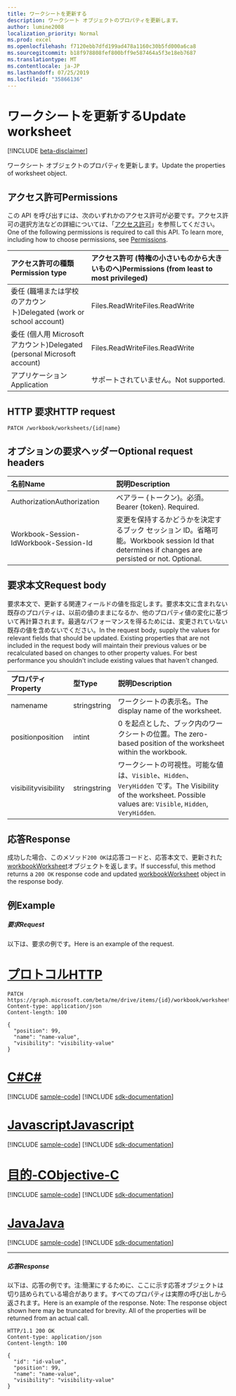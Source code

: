 ```yaml
---
title: ワークシートを更新する
description: ワークシート オブジェクトのプロパティを更新します。
author: lumine2008
localization_priority: Normal
ms.prod: excel
ms.openlocfilehash: f7120ebb7dfd199ad478a1160c30b5fd000a6ca8
ms.sourcegitcommit: b18f978808fef800bff9e587464a5f3e18eb7687
ms.translationtype: MT
ms.contentlocale: ja-JP
ms.lasthandoff: 07/25/2019
ms.locfileid: "35866136"
---
```

# <a name="update-worksheet"></a><span data-ttu-id="c211c-103">ワークシートを更新する</span><span class="sxs-lookup"><span data-stu-id="c211c-103">Update worksheet</span></span>

[!INCLUDE [beta-disclaimer](../../includes/beta-disclaimer.md)]

<span data-ttu-id="c211c-104">ワークシート オブジェクトのプロパティを更新します。</span><span class="sxs-lookup"><span data-stu-id="c211c-104">Update the properties of worksheet object.</span></span>
## <a name="permissions"></a><span data-ttu-id="c211c-105">アクセス許可</span><span class="sxs-lookup"><span data-stu-id="c211c-105">Permissions</span></span>
<span data-ttu-id="c211c-p101">この API を呼び出すには、次のいずれかのアクセス許可が必要です。アクセス許可の選択方法などの詳細については、「[アクセス許可](/graph/permissions-reference)」を参照してください。</span><span class="sxs-lookup"><span data-stu-id="c211c-p101">One of the following permissions is required to call this API. To learn more, including how to choose permissions, see [Permissions](/graph/permissions-reference).</span></span>

|<span data-ttu-id="c211c-108">アクセス許可の種類</span><span class="sxs-lookup"><span data-stu-id="c211c-108">Permission type</span></span>      | <span data-ttu-id="c211c-109">アクセス許可 (特権の小さいものから大きいものへ)</span><span class="sxs-lookup"><span data-stu-id="c211c-109">Permissions (from least to most privileged)</span></span>              |
|:--------------------|:---------------------------------------------------------|
|<span data-ttu-id="c211c-110">委任 (職場または学校のアカウント)</span><span class="sxs-lookup"><span data-stu-id="c211c-110">Delegated (work or school account)</span></span> | <span data-ttu-id="c211c-111">Files.ReadWrite</span><span class="sxs-lookup"><span data-stu-id="c211c-111">Files.ReadWrite</span></span>    |
|<span data-ttu-id="c211c-112">委任 (個人用 Microsoft アカウント)</span><span class="sxs-lookup"><span data-stu-id="c211c-112">Delegated (personal Microsoft account)</span></span> | <span data-ttu-id="c211c-113">Files.ReadWrite</span><span class="sxs-lookup"><span data-stu-id="c211c-113">Files.ReadWrite</span></span>    |
|<span data-ttu-id="c211c-114">アプリケーション</span><span class="sxs-lookup"><span data-stu-id="c211c-114">Application</span></span> | <span data-ttu-id="c211c-115">サポートされていません。</span><span class="sxs-lookup"><span data-stu-id="c211c-115">Not supported.</span></span> |

## <a name="http-request"></a><span data-ttu-id="c211c-116">HTTP 要求</span><span class="sxs-lookup"><span data-stu-id="c211c-116">HTTP request</span></span>
<!-- { "blockType": "ignored" } -->
```http
PATCH /workbook/worksheets/{id|name}
```
## <a name="optional-request-headers"></a><span data-ttu-id="c211c-117">オプションの要求ヘッダー</span><span class="sxs-lookup"><span data-stu-id="c211c-117">Optional request headers</span></span>
| <span data-ttu-id="c211c-118">名前</span><span class="sxs-lookup"><span data-stu-id="c211c-118">Name</span></span>       | <span data-ttu-id="c211c-119">説明</span><span class="sxs-lookup"><span data-stu-id="c211c-119">Description</span></span>|
|:-----------|:-----------|
| <span data-ttu-id="c211c-120">Authorization</span><span class="sxs-lookup"><span data-stu-id="c211c-120">Authorization</span></span>  | <span data-ttu-id="c211c-p102">ベアラー {トークン}。必須。</span><span class="sxs-lookup"><span data-stu-id="c211c-p102">Bearer {token}. Required.</span></span> |
| <span data-ttu-id="c211c-123">Workbook-Session-Id</span><span class="sxs-lookup"><span data-stu-id="c211c-123">Workbook-Session-Id</span></span>  | <span data-ttu-id="c211c-p103">変更を保持するかどうかを決定するブック セッション ID。省略可能。</span><span class="sxs-lookup"><span data-stu-id="c211c-p103">Workbook session Id that determines if changes are persisted or not. Optional.</span></span>|

## <a name="request-body"></a><span data-ttu-id="c211c-126">要求本文</span><span class="sxs-lookup"><span data-stu-id="c211c-126">Request body</span></span>
<span data-ttu-id="c211c-p104">要求本文で、更新する関連フィールドの値を指定します。要求本文に含まれない既存のプロパティは、以前の値のままになるか、他のプロパティ値の変化に基づいて再計算されます。最適なパフォーマンスを得るためには、変更されていない既存の値を含めないでください。</span><span class="sxs-lookup"><span data-stu-id="c211c-p104">In the request body, supply the values for relevant fields that should be updated. Existing properties that are not included in the request body will maintain their previous values or be recalculated based on changes to other property values. For best performance you shouldn't include existing values that haven't changed.</span></span>

| <span data-ttu-id="c211c-130">プロパティ</span><span class="sxs-lookup"><span data-stu-id="c211c-130">Property</span></span>     | <span data-ttu-id="c211c-131">型</span><span class="sxs-lookup"><span data-stu-id="c211c-131">Type</span></span>   |<span data-ttu-id="c211c-132">説明</span><span class="sxs-lookup"><span data-stu-id="c211c-132">Description</span></span>|
|:---------------|:--------|:----------|
|<span data-ttu-id="c211c-133">name</span><span class="sxs-lookup"><span data-stu-id="c211c-133">name</span></span>|<span data-ttu-id="c211c-134">string</span><span class="sxs-lookup"><span data-stu-id="c211c-134">string</span></span>|<span data-ttu-id="c211c-135">ワークシートの表示名。</span><span class="sxs-lookup"><span data-stu-id="c211c-135">The display name of the worksheet.</span></span>|
|<span data-ttu-id="c211c-136">position</span><span class="sxs-lookup"><span data-stu-id="c211c-136">position</span></span>|<span data-ttu-id="c211c-137">int</span><span class="sxs-lookup"><span data-stu-id="c211c-137">int</span></span>|<span data-ttu-id="c211c-138">0 を起点とした、ブック内のワークシートの位置。</span><span class="sxs-lookup"><span data-stu-id="c211c-138">The zero-based position of the worksheet within the workbook.</span></span>|
|<span data-ttu-id="c211c-139">visibility</span><span class="sxs-lookup"><span data-stu-id="c211c-139">visibility</span></span>|<span data-ttu-id="c211c-140">string</span><span class="sxs-lookup"><span data-stu-id="c211c-140">string</span></span>|<span data-ttu-id="c211c-p105">ワークシートの可視性。可能な値は、`Visible`、`Hidden`、`VeryHidden` です。</span><span class="sxs-lookup"><span data-stu-id="c211c-p105">The Visibility of the worksheet. Possible values are: `Visible`, `Hidden`, `VeryHidden`.</span></span>|

## <a name="response"></a><span data-ttu-id="c211c-143">応答</span><span class="sxs-lookup"><span data-stu-id="c211c-143">Response</span></span>

<span data-ttu-id="c211c-144">成功した場合、このメソッド`200 OK`は応答コードと、応答本文で、更新された[workbookWorksheet](../resources/workbookworksheet.md)オブジェクトを返します。</span><span class="sxs-lookup"><span data-stu-id="c211c-144">If successful, this method returns a `200 OK` response code and updated [workbookWorksheet](../resources/workbookworksheet.md) object in the response body.</span></span>
## <a name="example"></a><span data-ttu-id="c211c-145">例</span><span class="sxs-lookup"><span data-stu-id="c211c-145">Example</span></span>
##### <a name="request"></a><span data-ttu-id="c211c-146">要求</span><span class="sxs-lookup"><span data-stu-id="c211c-146">Request</span></span>
<span data-ttu-id="c211c-147">以下は、要求の例です。</span><span class="sxs-lookup"><span data-stu-id="c211c-147">Here is an example of the request.</span></span>

# <a name="httptabhttp"></a>[<span data-ttu-id="c211c-148">プロトコル</span><span class="sxs-lookup"><span data-stu-id="c211c-148">HTTP</span></span>](#tab/http)
<!-- {
  "blockType": "request",
  "name": "update_worksheet"
}-->
```http
PATCH https://graph.microsoft.com/beta/me/drive/items/{id}/workbook/worksheets/{id|name}
Content-type: application/json
Content-length: 100

{
  "position": 99,
  "name": "name-value",
  "visibility": "visibility-value"
}
```
# <a name="ctabcsharp"></a>[<span data-ttu-id="c211c-149">C#</span><span class="sxs-lookup"><span data-stu-id="c211c-149">C#</span></span>](#tab/csharp)
[!INCLUDE [sample-code](../includes/snippets/csharp/update-worksheet-csharp-snippets.md)]
[!INCLUDE [sdk-documentation](../includes/snippets/snippets-sdk-documentation-link.md)]

# <a name="javascripttabjavascript"></a>[<span data-ttu-id="c211c-150">Javascript</span><span class="sxs-lookup"><span data-stu-id="c211c-150">Javascript</span></span>](#tab/javascript)
[!INCLUDE [sample-code](../includes/snippets/javascript/update-worksheet-javascript-snippets.md)]
[!INCLUDE [sdk-documentation](../includes/snippets/snippets-sdk-documentation-link.md)]

# <a name="objective-ctabobjc"></a>[<span data-ttu-id="c211c-151">目的-C</span><span class="sxs-lookup"><span data-stu-id="c211c-151">Objective-C</span></span>](#tab/objc)
[!INCLUDE [sample-code](../includes/snippets/objc/update-worksheet-objc-snippets.md)]
[!INCLUDE [sdk-documentation](../includes/snippets/snippets-sdk-documentation-link.md)]

# <a name="javatabjava"></a>[<span data-ttu-id="c211c-152">Java</span><span class="sxs-lookup"><span data-stu-id="c211c-152">Java</span></span>](#tab/java)
[!INCLUDE [sample-code](../includes/snippets/java/update-worksheet-java-snippets.md)]
[!INCLUDE [sdk-documentation](../includes/snippets/snippets-sdk-documentation-link.md)]

---

##### <a name="response"></a><span data-ttu-id="c211c-153">応答</span><span class="sxs-lookup"><span data-stu-id="c211c-153">Response</span></span>
<span data-ttu-id="c211c-p106">以下は、応答の例です。注:簡潔にするために、ここに示す応答オブジェクトは切り詰められている場合があります。すべてのプロパティは実際の呼び出しから返されます。</span><span class="sxs-lookup"><span data-stu-id="c211c-p106">Here is an example of the response. Note: The response object shown here may be truncated for brevity. All of the properties will be returned from an actual call.</span></span>
<!-- {
  "blockType": "response",
  "truncated": true,
  "@odata.type": "microsoft.graph.workbookWorksheet"
} -->
```http
HTTP/1.1 200 OK
Content-type: application/json
Content-length: 100

{
  "id": "id-value",
  "position": 99,
  "name": "name-value",
  "visibility": "visibility-value"
}
```

<!-- uuid: 8fcb5dbc-d5aa-4681-8e31-b001d5168d79
2015-10-25 14:57:30 UTC -->
<!--
{
  "type": "#page.annotation",
  "description": "Update worksheet",
  "keywords": "",
  "section": "documentation",
  "tocPath": "",
  "suppressions": [
  ]
}
-->

